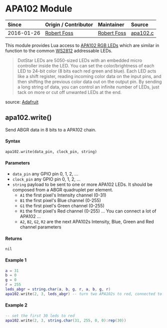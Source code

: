 # APA102 Module
| Since  | Origin / Contributor  | Maintainer  | Source  |
| :----- | :-------------------- | :---------- | :------ |
| 2016-01-26 | [Robert Foss](https://github.com/robertfoss)| [Robert Foss](https://github.com/robertfoss)| [apa102.c](../../app/modules/apa102.c)|

This module provides Lua access to [APA102 RGB LEDs](https://youtu.be/UYvC-hukz-0) which are similar in function to the common [WS2812](ws2812) addressable LEDs.

> DotStar LEDs are 5050-sized LEDs with an embedded micro controller inside the LED. You can set the color/brightness of each LED to 24-bit color (8 bits each red green and blue). Each LED acts like a shift register, reading incoming color data on the input pins, and then shifting the previous color data out on the output pin. By sending a long string of data, you can control an infinite number of LEDs, just tack on more or cut off unwanted LEDs at the end.

source: [Adafruit](https://www.adafruit.com/products/2343)

## apa102.write()
Send ABGR data in 8 bits to a APA102 chain.

#### Syntax
`apa102.write(data_pin, clock_pin, string)`

#### Parameters
- `data_pin` any GPIO pin 0, 1, 2, ...
- `clock_pin` any GPIO pin 0, 1, 2, ...
- `string` payload to be sent to one or more APA102 LEDs.
  It should be composed from a ABGR quadruplet per element.
    - `A1` the first pixel's Intensity channel (0-31)
    - `B1` the first pixel's Blue channel (0-255)<br />
    - `G1` the first pixel's Green channel (0-255)
    - `R1` the first pixel's Red channel (0-255)
    ... You can connect a lot of APA102 ...
    - `A2`, `B2`, `G2`, `R2` are the next APA102s Intensity, Blue, Green and Red channel parameters

#### Returns
`nil`

#### Example 1
```lua
a = 31
b = 0
g = 0
r = 255
leds_abgr = string.char(a, b, g, r, a, b, g, r) 
apa102.write(2, 3, leds_abgr) -- turn two APA102s to red, connected to data_pin 2 and clock_pin 3
```

#### Example 2
```lua
-- set the first 30 leds to red
apa102.write(2, 3, string.char(31, 255, 0, 0):rep(30))
```
